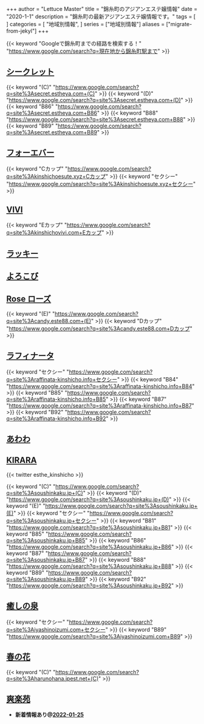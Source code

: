 +++
author = "Lettuce Master"
title = "錦糸町のアジアンエステ嬢情報"
date = "2020-1-1"
description = "錦糸町の最新アジアンエステ嬢情報です。"
tags = [
]
categories = [
    "地域別情報",
]
series = ["地域別情報"]
aliases = ["migrate-from-jekyl"]
+++

{{< keyword "Googleで錦糸町までの経路を検索する！" "https://www.google.com/search?q=現在地から錦糸町駅まで" >}}

## [シークレット](http://secret.estheya.com/)
{{< keyword "(C)" "https://www.google.com/search?q=site%3Asecret.estheya.com+(C)" >}} {{< keyword "(D)" "https://www.google.com/search?q=site%3Asecret.estheya.com+(D)" >}} {{< keyword "B86" "https://www.google.com/search?q=site%3Asecret.estheya.com+B86" >}} {{< keyword "B88" "https://www.google.com/search?q=site%3Asecret.estheya.com+B88" >}} {{< keyword "B89" "https://www.google.com/search?q=site%3Asecret.estheya.com+B89" >}} 

## [フォーエバー](http://kinshichoesute.xyz/)
{{< keyword "Cカップ" "https://www.google.com/search?q=site%3Akinshichoesute.xyz+Cカップ" >}} {{< keyword "セクシー" "https://www.google.com/search?q=site%3Akinshichoesute.xyz+セクシー" >}} 

## [VIVI](http://kinshichovivi.com/)
{{< keyword "Eカップ" "https://www.google.com/search?q=site%3Akinshichovivi.com+Eカップ" >}} 

## [ラッキー](http://www.es-raku.link/)


## [よろこび](http://k-yorocobi.com/)


## [Rose ローズ](http://candy.este88.com/)
{{< keyword "(E)" "https://www.google.com/search?q=site%3Acandy.este88.com+(E)" >}} {{< keyword "Dカップ" "https://www.google.com/search?q=site%3Acandy.este88.com+Dカップ" >}} 

## [ラフィナータ](http://raffinata-kinshicho.info/)
{{< keyword "セクシー" "https://www.google.com/search?q=site%3Araffinata-kinshicho.info+セクシー" >}} {{< keyword "B84" "https://www.google.com/search?q=site%3Araffinata-kinshicho.info+B84" >}} {{< keyword "B85" "https://www.google.com/search?q=site%3Araffinata-kinshicho.info+B85" >}} {{< keyword "B87" "https://www.google.com/search?q=site%3Araffinata-kinshicho.info+B87" >}} {{< keyword "B92" "https://www.google.com/search?q=site%3Araffinata-kinshicho.info+B92" >}} 

## [あわわ](https://www.awawa-es.info/)


## [KIRARA](https://soushinkaku.jp/)


{{< twitter esthe_kinshicho >}}

{{< keyword "(C)" "https://www.google.com/search?q=site%3Asoushinkaku.jp+(C)" >}} {{< keyword "(D)" "https://www.google.com/search?q=site%3Asoushinkaku.jp+(D)" >}} {{< keyword "(E)" "https://www.google.com/search?q=site%3Asoushinkaku.jp+(E)" >}} {{< keyword "セクシー" "https://www.google.com/search?q=site%3Asoushinkaku.jp+セクシー" >}} {{< keyword "B81" "https://www.google.com/search?q=site%3Asoushinkaku.jp+B81" >}} {{< keyword "B85" "https://www.google.com/search?q=site%3Asoushinkaku.jp+B85" >}} {{< keyword "B86" "https://www.google.com/search?q=site%3Asoushinkaku.jp+B86" >}} {{< keyword "B87" "https://www.google.com/search?q=site%3Asoushinkaku.jp+B87" >}} {{< keyword "B88" "https://www.google.com/search?q=site%3Asoushinkaku.jp+B88" >}} {{< keyword "B89" "https://www.google.com/search?q=site%3Asoushinkaku.jp+B89" >}} {{< keyword "B92" "https://www.google.com/search?q=site%3Asoushinkaku.jp+B92" >}} 

## [癒しの泉](https://iyashinoizumi.com/)
{{< keyword "セクシー" "https://www.google.com/search?q=site%3Aiyashinoizumi.com+セクシー" >}} {{< keyword "B89" "https://www.google.com/search?q=site%3Aiyashinoizumi.com+B89" >}} 

## [春の花](http://harunohana.jpest.net/)
{{< keyword "(C)" "https://www.google.com/search?q=site%3Aharunohana.jpest.net+(C)" >}} 

## [爽楽苑](http://akasuri.net/)


- **新着情報あり@[2022-01-25](/post/2022-01-25)**
